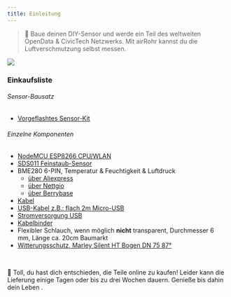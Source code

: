 ```yaml
---
title: Einleitung
---
```

> 🚧 Baue deinen DIY-Sensor und werde ein Teil des weltweiten OpenData & CivicTech Netzwerks. Mit airRohr kannst du die Luftverschmutzung selbst messen.


<img src="../docs/airrohr/particulate-matter-air-quality-sensor-kit.jpeg" loading="lazy"/>

### Einkaufsliste
###### Sensor-Bausatz
* [Vorgeflashtes Sensor-Kit](https://nettigo.eu/products/luftdaten-org-pl-kit-sds011-bme280)

###### Einzelne Komponenten
* [NodeMCU ESP8266 CPU/WLAN](https://www.aliexpress.com/wholesale?groupsort=1&SortType=price_asc&SearchText=nodemcu+v3+esp8266+ch340)
* [SDS011 Feinstaub-Sensor](http://www.aliexpress.com/wholesale?groupsort=1&SortType=price_asc&SearchText=sds011) 
* BME280 6-PIN, Temperatur & Feuchtigkeit & Luftdruck
  - [über Aliexpress](https://www.aliexpress.com/wholesale?catId=0&initiative_id=SB_20200308040440&SearchText=bme280+-5V+%2B3.3V)
  - [über Nettgio](https://nettigo.eu/products/module-pressure-humidity-and-temperature-sensor-bosch-bme280)
  - [über Berrybase](https://www.berrybase.de/sensoren-module/feuchtigkeit/gy-bme280-breakout-board-3in1-sensor-f-252-r-temperatur-luftfeuchtigkeit-und-luftdruck?c=92)
* [Kabel](http://www.aliexpress.com/wholesale?groupsort=1&SortType=price_asc&SearchText=Dupont+Kabel+20cm+Buchse-Buchse)
* [USB-Kabel z.B.: flach 2m Micro-USB](https://www.aliexpress.com/wholesale?catId=0&initiative_id=SB_20200308040708&SearchText=micro+usb+flach+Kabel+2m)
* [Stromversorgung USB](https://www.aliexpress.com/wholesale?catId=0&initiative_id=SB_20200308040834&SearchText=single+micro+usb+eu+Stromversorgung+Netzteil)
* [Kabelbinder](https://www.aliexpress.com/wholesale?catId=0&initiative_id=SB_20200308040852&SearchText=cable+Bänder)
* Flexibler Schlauch, wenn möglich **nicht** transparent, Durchmesser 6 mm, Länge ca. 20cm Baumarkt
* [Witterungsschutz, Marley Silent HT Bogen DN 75 87°](https://www.bauhaus.info/rohrsysteme/marley-ht-bogen-/p/13625028)


<br>

🙌 Toll, du hast dich entschieden, die Teile online zu kaufen! 
Leider kann die Lieferung einige Tagen oder bis zu drei Wochen dauern. 
Genieße bis dahin dein Leben .
